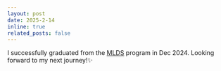 ```yaml
---
layout: post
date: 2025-2-14
inline: true
related_posts: false
---
```


I successfully graduated from the [MLDS](https://www.mccormick.northwestern.edu/machine-learning-data-science) program in Dec 2024. Looking forward to my next journey!✨